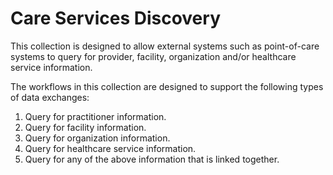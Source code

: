 # Care Services Discovery

This collection is designed to allow external systems such as point-of-care systems to query for provider, facility, organization and/or healthcare service information.

The workflows in this collection are designed to support the following types of data exchanges:

1. Query for practitioner information.  
2. Query for facility information.  
3. Query for organization information.
4. Query for healthcare service information.
5. Query for any of the above information that is linked together.


